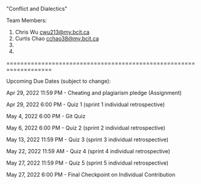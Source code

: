 "Conflict and Dialectics" 

Team Members:
1. Chris Wu         cwu213@my.bcit.ca
2. Curtis Chao      cchao38@my.bcit.ca
3. 
4. 

===================================================================

Upcoming Due Dates (subject to change):

Apr 29, 2022 11:59 PM - Cheating and plagiarism pledge (Assignment)

Apr 29, 2022 6:00 PM - Quiz 1 (sprint 1 individual retrospective)

May 4, 2022 6:00 PM - Git Quiz

May 6, 2022 6:00 PM - Quiz 2 (sprint 2 individual retrospective)

May 13, 2022 11:59 PM - Quiz 3 (sprint 3 individual retrospective)

May 22, 2022 11:59 AM - Quiz 4 (sprint 4 individual retrospective)

May 27, 2022 11:59 PM - Quiz 5 (sprint 5 individual retrospective)

May 27, 2022 6:00 PM - Final Checkpoint on Individual Contribution

